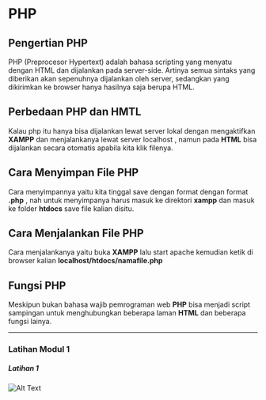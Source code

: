 # PHP
## **Pengertian PHP**
PHP (Preprocesor Hypertext) adalah bahasa scripting yang menyatu dengan HTML dan dijalankan pada server-side. Artinya semua sintaks yang diberikan akan sepenuhnya dijalankan oleh server, sedangkan yang dikirimkan ke browser hanya hasilnya saja berupa HTML.

## **Perbedaan PHP dan HMTL**
Kalau php itu hanya bisa dijalankan lewat server lokal dengan mengaktifkan **XAMPP** dan menjalankanya lewat server localhost , namun pada **HTML** bisa dijalankan secara otomatis apabila kita klik filenya.

## **Cara Menyimpan File PHP**
Cara menyimpannya yaitu kita tinggal save dengan format dengan format **.php** , nah untuk menyimpanya harus masuk ke direktori **xampp** dan masuk ke folder **htdocs** save file kalian disitu.

## **Cara Menjalankan File PHP**
Cara menjalankanya yaitu buka **XAMPP** lalu start apache kemudian ketik di browser kalian **localhost/htdocs/namafile.php**

## **Fungsi PHP**
Meskipun bukan bahasa wajib pemrograman web **PHP** bisa menjadi script sampingan untuk menghubungkan beberapa laman **HTML** dan beberapa fungsi lainya.
________________________________________________________________________________________

### **Latihan Modul 1**
##### Latihan 1
![Alt Text]("")

